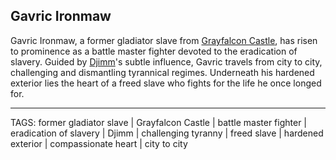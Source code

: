 ## Gavric Ironmaw

Gavric Ironmaw, a former gladiator slave from [Grayfalcon Castle](../Places/Grayfalcon%20Castle.md), has risen to prominence as a battle master fighter devoted to the eradication of slavery. Guided by [Djimm](Djimm.md)'s subtle influence, Gavric travels from city to city, challenging and dismantling tyrannical regimes. Underneath his hardened exterior lies the heart of a freed slave who fights for the life he once longed for.


---
TAGS: former gladiator slave | Grayfalcon Castle | battle master fighter | eradication of slavery | Djimm | challenging tyranny | freed slave | hardened exterior | compassionate heart | city to city

